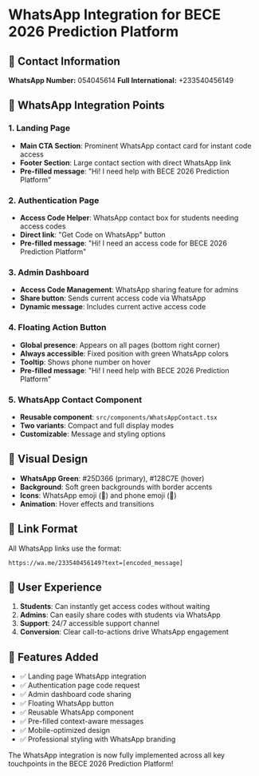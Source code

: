 # WhatsApp Integration for BECE 2026 Prediction Platform

## 📱 Contact Information
**WhatsApp Number:** 054045614
**Full International:** +233540456149

## 🎯 WhatsApp Integration Points

### 1. Landing Page
- **Main CTA Section**: Prominent WhatsApp contact card for instant code access
- **Footer Section**: Large contact section with direct WhatsApp link
- **Pre-filled message**: "Hi! I need help with BECE 2026 Prediction Platform"

### 2. Authentication Page
- **Access Code Helper**: WhatsApp contact box for students needing access codes
- **Direct link**: "Get Code on WhatsApp" button
- **Pre-filled message**: "Hi! I need an access code for BECE 2026 Prediction Platform"

### 3. Admin Dashboard
- **Access Code Management**: WhatsApp sharing feature for admins
- **Share button**: Sends current access code via WhatsApp
- **Dynamic message**: Includes current active access code

### 4. Floating Action Button
- **Global presence**: Appears on all pages (bottom right corner)
- **Always accessible**: Fixed position with green WhatsApp colors
- **Tooltip**: Shows phone number on hover
- **Pre-filled message**: "Hi! I need help with BECE 2026 Prediction Platform"

### 5. WhatsApp Contact Component
- **Reusable component**: `src/components/WhatsAppContact.tsx`
- **Two variants**: Compact and full display modes
- **Customizable**: Message and styling options

## 🎨 Visual Design
- **WhatsApp Green**: #25D366 (primary), #128C7E (hover)
- **Background**: Soft green backgrounds with border accents
- **Icons**: WhatsApp emoji (💬) and phone emoji (📱)
- **Animation**: Hover effects and transitions

## 🔗 Link Format
All WhatsApp links use the format:
```
https://wa.me/233540456149?text=[encoded_message]
```

## 📲 User Experience
1. **Students**: Can instantly get access codes without waiting
2. **Admins**: Can easily share codes with students via WhatsApp
3. **Support**: 24/7 accessible support channel
4. **Conversion**: Clear call-to-actions drive WhatsApp engagement

## 🚀 Features Added
- ✅ Landing page WhatsApp integration
- ✅ Authentication page code request
- ✅ Admin dashboard code sharing
- ✅ Floating WhatsApp button
- ✅ Reusable WhatsApp component
- ✅ Pre-filled context-aware messages
- ✅ Mobile-optimized design
- ✅ Professional styling with WhatsApp branding

The WhatsApp integration is now fully implemented across all key touchpoints in the BECE 2026 Prediction Platform!
